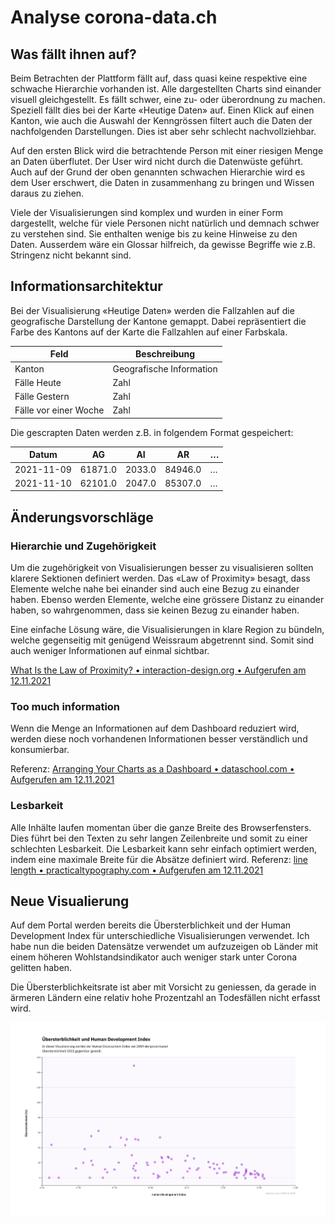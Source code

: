 # Analyse corona-data.ch

## Was fällt ihnen auf?

Beim Betrachten der Plattform fällt auf, dass quasi keine respektive eine schwache Hierarchie vorhanden ist.
Alle dargestellten Charts sind einander visuell gleichgestellt. Es fällt schwer, eine zu- oder überordnung zu machen.
Speziell fällt dies bei der Karte «Heutige Daten» auf. Einen Klick auf einen Kanton, wie auch die Auswahl der Kenngrössen filtert auch die Daten der nachfolgenden Darstellungen. Dies ist aber sehr schlecht nachvollziehbar.

Auf den ersten Blick wird die betrachtende Person mit einer riesigen Menge an Daten überflutet. Der User wird nicht durch die Datenwüste geführt. Auch auf der Grund der oben genannten schwachen Hierarchie wird es dem User erschwert, die Daten in zusammenhang zu bringen und Wissen daraus zu ziehen.

Viele der Visualisierungen sind komplex und wurden in einer Form dargestellt, welche für viele Personen nicht natürlich und demnach schwer zu verstehen sind. Sie enthalten wenige bis zu keine Hinweise zu den Daten.
Ausserdem wäre ein Glossar hilfreich, da gewisse Begriffe wie z.B. Stringenz nicht bekannt sind.

## Informationsarchitektur

Bei der Visualisierung «Heutige Daten» werden die Fallzahlen auf die geografische Darstellung der Kantone gemappt.
Dabei repräsentiert die Farbe des Kantons auf der Karte die Fallzahlen auf einer Farbskala.

| Feld                  | Beschreibung             |
| --------------------- | ------------------------ |
| Kanton                | Geografische Information |
| Fälle Heute           | Zahl                     |
| Fälle Gestern         | Zahl                     |
| Fälle vor einer Woche | Zahl                     |

Die gescrapten Daten werden z.B. in folgendem Format gespeichert:

| Datum      | AG      | AI     | AR      | …   |
| ---------- | ------- | ------ | ------- | --- |
| 2021-11-09 | 61871.0 | 2033.0 | 84946.0 | …   |
| 2021-11-10 | 62101.0 | 2047.0 | 85307.0 | …   |

## Änderungsvorschläge

### Hierarchie und Zugehörigkeit

Um die zugehörigkeit von Visualisierungen besser zu visualisieren sollten klarere Sektionen definiert werden. Das «Law of Proximity» besagt, dass Elemente welche nahe bei einander sind auch eine Bezug zu einander haben. Ebenso werden Elemente, welche eine grössere Distanz zu einander haben, so wahrgenommen, dass sie keinen Bezug zu einander haben.

Eine einfache Lösung wäre, die Visualisierungen in klare Region zu bündeln, welche gegenseitig mit genügend Weissraum abgetrennt sind. Somit sind auch weniger Informationen auf einmal sichtbar.

[What Is the Law of Proximity? • interaction-design.org • Aufgerufen am 12.11.2021](https://www.interaction-design.org/literature/article/laws-of-proximity-uniform-connectedness-and-continuation-gestalt-principles-2)

### Too much information

Wenn die Menge an Informationen auf dem Dashboard reduziert wird, werden diese noch vorhandenen Informationen besser verständlich und konsumierbar.

Referenz: [Arranging Your Charts as a Dashboard • dataschool.com • Aufgerufen am 12.11.2021](https://dataschool.com/how-to-design-a-dashboard/arranging-your-charts-as-a-dashboard/#avoid-too-much-information-tmi)

### Lesbarkeit

Alle Inhälte laufen momentan über die ganze Breite des Browserfensters. Dies führt bei den Texten zu sehr langen Zeilenbreite und somit zu einer schlechten Lesbarkeit.
Die Lesbarkeit kann sehr einfach optimiert werden, indem eine maximale Breite für die Absätze definiert wird.
Referenz: [line length • practicaltypography.com • Aufgerufen am 12.11.2021](https://practicaltypography.com/line-length.html)

## Neue Visualierung

Auf dem Portal werden bereits die Übersterblichkeit und der Human Development Index für unterschiedliche Visualisierungen verwendet. Ich habe nun die beiden Datensätze verwendet um aufzuzeigen ob Länder mit einem höheren Wohlstandsindikator auch weniger stark unter Corona gelitten haben.

Die Übersterblichkeitsrate ist aber mit Vorsicht zu geniessen, da gerade in ärmeren Ländern eine relativ hohe Prozentzahl an Todesfällen nicht erfasst wird.

![Scatter Plot HDI / Excess Mortality](/chart/scatter-plot.png)


